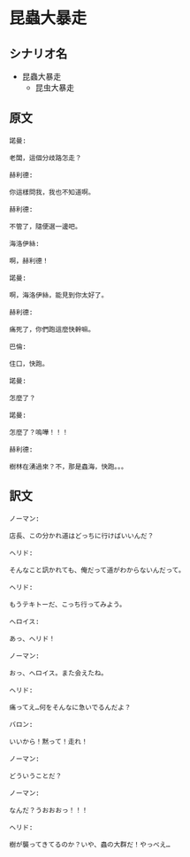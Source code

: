 # 昆蟲大暴走
## シナリオ名
 - 昆蟲大暴走
   - 昆虫大暴走

## 原文
```
諾曼:

老闆，這個分歧路怎走？
```

```
赫利德:

你這樣問我，我也不知道啊。
```

```
赫利德:

不管了，隨便選一邊吧。
```

```
海洛伊絲:

啊，赫利德！
```

```
諾曼:

啊，海洛伊絲，能見到你太好了。
```

```
赫利德:

痛死了，你們跑這麼快幹嘛。
```

```
巴倫:

住口，快跑。
```

```
諾曼:

怎麼了？
```

```
諾曼:

怎麼了？嗚嘩！！！
```

```
赫利德:

樹林在湧過來？不，那是蟲海，快跑。。。
```

## 訳文
```
ノーマン:

店長、この分かれ道はどっちに行けばいいんだ？
```

```
ヘリド:

そんなこと訊かれても、俺だって道がわからないんだって。
```

```
ヘリド:

もうテキトーだ、こっち行ってみよう。
```

```
へロイス:

あっ、ヘリド！
```

```
ノーマン:

おっ、へロイス。また会えたね。
```

```
ヘリド:

痛ってえ…何をそんなに急いでるんだよ？
```

```
バロン:

いいから！黙って！走れ！
```

```
ノーマン:

どういうことだ？
```

```
ノーマン:

なんだ？うおおおっ！！！
```

```
ヘリド:

樹が襲ってきてるのか？いや、蟲の大群だ！やっべえ…
```